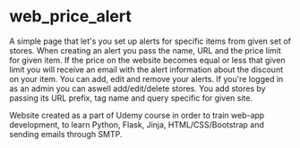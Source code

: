 # web_price_alert
A simple page that let's you set up alerts for specific items from given set of stores.
When creating an alert you pass the name, URL and the price limit for given item.
If the price on the website becomes equal or less that given limit you will receive an email with the alert information about the discount on your item.
You can add, edit and remove your alerts.
If you're logged in as an admin you can aswell add/edit/delete stores.
You add stores by passing its URL prefix, tag name and query specific for given site.


Website created as a part of Udemy course in order to train web-app development, to learn Python, Flask, Jinja, HTML/CSS/Bootstrap and sending emails through SMTP.